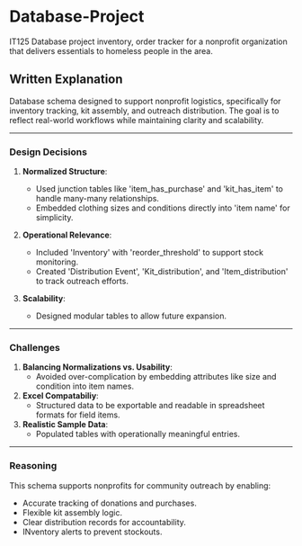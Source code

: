 # Database-Project
IT125 Database project inventory, order tracker for a nonprofit organization that delivers essentials to homeless people in the area.

## Written Explanation
Database schema designed to support nonprofit logistics, specifically for inventory tracking, kit assembly, and outreach distribution. The goal is to reflect real-world workflows while maintaining clarity and scalability.

---
### Design Decisions
1. **Normalized Structure**:
   - Used junction tables like 'item_has_purchase' and 'kit_has_item' to handle many-many relationships.
   - Embedded clothing sizes and conditions directly into 'item name' for simplicity.

2. **Operational Relevance**:
   - Included 'Inventory' with 'reorder_threshold' to  support stock monitoring.
   - Created 'Distribution Event', 'Kit_distribution', and 'Item_distribution' to track outreach efforts.
3. **Scalability**:
   - Designed modular tables to allow future expansion.

---
### Challenges
1. **Balancing Normalizations vs. Usability**:
   - Avoided over-complication by embedding attributes like size and condition into item names.
3. **Excel Compatabiliy**:
   - Structured data to be exportable and readable in spreadsheet formats for field items.
5. **Realistic Sample Data**:
   - Populated tables with operationally meaningful entries.

---
### Reasoning

This schema supports nonprofits for community outreach by enabling:

- Accurate tracking of donations and purchases.
- Flexible kit assembly logic.
- Clear distribution records for accountability.
- INventory alerts to prevent stockouts.
